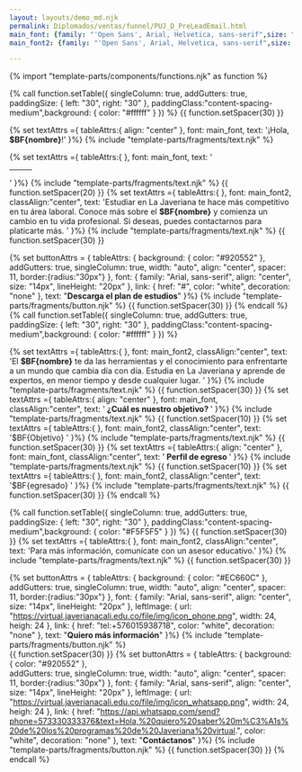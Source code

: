 ```yaml
---
layout: layouts/demo_md.njk
permalink: Diplomados/ventas/funnel/PUJ_D_PreLeadEmail.html
main_font: {family: "'Open Sans', Arial, Helvetica, sans-serif",size: "24px",lineHeight: "28px",align: "left",color: "#2c5697",weight: "medium"}
main_font2: {family: "'Open Sans', Arial, Helvetica, sans-serif",size: "14px",lineHeight: "22px",align: "left",color: "#000000",weight: "medium"}

---
```

{% import "template-parts/components/functions.njk" as function %}

{% call function.setTable({ singleColumn: true, addGutters: true, paddingSize: { left: "30", right: "30" }, paddingClass:"content-spacing-medium",background: { color: "#ffffff" } }) %}
{{ function.setSpacer(30) }}

{% set textAttrs ={
tableAttrs:{
align: "center"
},
font: main_font,
text: '¡Hola, <b>$BF{nombre}</b>!'
}%}
{% include "template-parts/fragments/text.njk" %}

{% set textAttrs ={
tableAttrs:{
},
font: main_font,
text: '<hr class="hr-center" width="40" noshade="" size="8" color="#f8cd00" style="margin-left:0;">'
}%}
{% include "template-parts/fragments/text.njk" %}
{{ function.setSpacer(20) }}
{% set textAttrs ={
tableAttrs:{
},
font: main_font2,
classAlign:"center",
text: 'Estudiar en La Javeriana te hace más competitivo en tu área laboral. Conoce más sobre el <b>$BF{nombre}</b> y comienza un cambio en tu vida profesional. Si deseas, puedes contactarnos para platicarte más. '
}%}
{% include "template-parts/fragments/text.njk" %}
{{ function.setSpacer(30) }}

{% set buttonAttrs = {
    tableAttrs: {
      background: { color: "#920552" },
      addGutters: true,
      singleColumn: true,
      width: "auto",
      align: "center",
      spacer: 11,
      border:{radius:"30px"}
    },
    font: {
      family: "Arial, sans-serif",
      align: "center",
      size: "14px",
      lineHeight: "20px"
    },
    link: { 
      href: "#", 
      color: "white", 
      decoration: "none"
    },
    text: "<b>Descarga el plan de estudios</b>"
  }%}
{% include "template-parts/fragments/button.njk" %} 
{{ function.setSpacer(30) }}
{% endcall %}
{% call function.setTable({ singleColumn: true, addGutters: true, paddingSize: { left: "30", right: "30" }, paddingClass:"content-spacing-medium",background: { color: "#ffffff" } }) %}

{% set textAttrs ={
tableAttrs:{
},
font: main_font2,
classAlign:"center",
text: 'El <b>$BF{nombre}</b> te da las herramientas y el conocimiento para enfrentarte a un mundo que cambia día con día. Estudia en La Javeriana y aprende de expertos, en menor tiempo y desde cualquier lugar. '
}%}
{% include "template-parts/fragments/text.njk" %}
{{ function.setSpacer(30) }}
{% set textAttrs ={
tableAttrs:{
align: "center"
},
font: main_font,
classAlign:"center",
text: '<b> ¿Cuál es nuestro objetivo? </b>'
}%}
{% include "template-parts/fragments/text.njk" %}
{{ function.setSpacer(10) }}
{% set textAttrs ={
tableAttrs:{
},
font: main_font2,
classAlign:"center",
text: '$BF{Objetivo} '
}%}
{% include "template-parts/fragments/text.njk" %}
{{ function.setSpacer(30) }}
{% set textAttrs ={
tableAttrs:{
align: "center"
},
font: main_font,
classAlign:"center",
text: '<b> Perfil de egreso  </b>'
}%}
{% include "template-parts/fragments/text.njk" %}
{{ function.setSpacer(10) }}
{% set textAttrs ={
tableAttrs:{
},
font: main_font2,
classAlign:"center",
text: '$BF{egresado} '
}%}
{% include "template-parts/fragments/text.njk" %}
{{ function.setSpacer(30) }}
{% endcall %}

{% call function.setTable({ singleColumn: true, addGutters: true, paddingSize: { left: "30", right: "30" }, paddingClass:"content-spacing-medium",background: { color: "#F5F5F5" } }) %}
{{ function.setSpacer(30) }}
{% set textAttrs ={
tableAttrs:{
},
font: main_font2,
classAlign:"center",
text: 'Para más información, comunícate con un asesor educativo.'
}%}
{% include "template-parts/fragments/text.njk" %}
{{ function.setSpacer(30) }}

{% set buttonAttrs = {
    tableAttrs: {
      background: { color: "#EC660C" },
      addGutters: true,
      singleColumn: true,
      width: "auto",
      align: "center",
      spacer: 11,
      border:{radius:"30px"}
    },
    font: {
      family: "Arial, sans-serif",
      align: "center",
      size: "14px",
      lineHeight: "20px"
    },
     leftImage: {
        url: "https://virtual.javerianacali.edu.co/file/img/icon_phone.png",
        width: 24,
        heigh: 24
    },
    link: { 
      href: "tel:+576015938718", 
      color: "white", 
      decoration: "none"
    },
    text: "<b>Quiero más información</b>"
  }%}
{% include "template-parts/fragments/button.njk" %}  
{{ function.setSpacer(30) }}
{% set buttonAttrs = {
    tableAttrs: {
      background: { color: "#920552" },  
      addGutters: true,
      singleColumn: true,
      width: "auto",
      align: "center",
      spacer: 11,
      border:{radius:"30px"}
    },
    font: {
      family: "Arial, sans-serif",
      align: "center",
      size: "14px",
      lineHeight: "20px"
    },
     leftImage: {
        url: "https://virtual.javerianacali.edu.co/file/img/icon_whatsapp.png",
        width: 24,
        heigh: 24
    },
    link: { 
      href: "https://api.whatsapp.com/send?phone=573330333376&text=Hola,%20quiero%20saber%20m%C3%A1s%20de%20los%20programas%20de%20Javeriana%20virtual.", 
      color: "white", 
      decoration: "none"
    },
    text: "<b>Contáctanos</b>"
  }%}
{% include "template-parts/fragments/button.njk" %} 
{{ function.setSpacer(30) }}
{% endcall %}